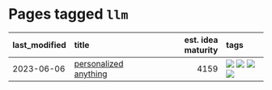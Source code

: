 # Pages tagged `llm`

|last_modified|title|est. idea maturity|tags
|:---|:---|---:|:---|
|2023-06-06|[personalized anything](../personalized_anything.md)|4159|[![](https://img.shields.io/badge/tag-gdpr_data_export-1743a)](../tags/gdpr_data_export.md) [![](https://img.shields.io/badge/tag-llm-c92725)](../tags/llm.md) [![](https://img.shields.io/badge/tag-personalization-43d799)](../tags/personalization.md) [![](https://img.shields.io/badge/tag-productivity-d548d8)](../tags/productivity.md)|